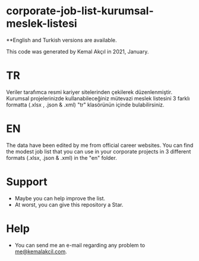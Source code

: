 # corporate-job-list-kurumsal-meslek-listesi

**English and Turkish versions are available.

This code was generated by Kemal Akçıl in 2021, January.

# TR

Veriler tarafımca resmi kariyer sitelerinden çekilerek düzenlenmiştir. Kurumsal projelerinizde kullanabileceğiniz mütevazi meslek listesini 3 farklı formatta (.xlsx , .json & .xml) "tr" klasörünün içinde bulabilirsiniz.

# EN

The data have been edited by me from official career websites. You can find the modest job list that you can use in your corporate projects in 3 different formats (.xlsx, .json & .xml) in the "en" folder.

# Support
- Maybe you can help improve the list.
- At worst, you can give this repository a Star.

# Help
- You can send me an e-mail regarding any problem to me@kemalakcil.com.
